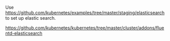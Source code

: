 Use https://github.com/kubernetes/examples/tree/master/staging/elasticsearch to set up elastic search.

https://github.com/kubernetes/kubernetes/tree/master/cluster/addons/fluentd-elasticsearch